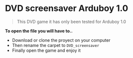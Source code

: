 DVD screensaver Arduboy 1.0
==============================
> This DVD game it has only been tested for Arduboy 1.0

**To open the file you will have to..**
* Download or clone the proyect on your computer
* Then rename the carpet to `DVD_screensaver`
* Finally open the game and enjoy it
